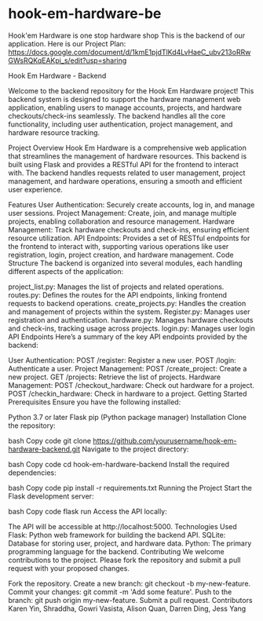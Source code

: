 # hook-em-hardware-be
Hook'em Hardware is one stop hardware shop
This is the backend of our application.
Here is our Project Plan: https://docs.google.com/document/d/1kmE1pjdTlKd4LvHaeC_ubv213oRRwGWsRQKqEAKpi_s/edit?usp=sharing

Hook Em Hardware - Backend

Welcome to the backend repository for the Hook Em Hardware project! This backend system is designed to support the hardware management web application, enabling users to manage accounts, projects, and hardware checkouts/check-ins seamlessly. The backend handles all the core functionality, including user authentication, project management, and hardware resource tracking.

Project Overview
Hook Em Hardware is a comprehensive web application that streamlines the management of hardware resources. This backend is built using Flask and provides a RESTful API for the frontend to interact with. The backend handles requests related to user management, project management, and hardware operations, ensuring a smooth and efficient user experience.

Features
User Authentication: Securely create accounts, log in, and manage user sessions.
Project Management: Create, join, and manage multiple projects, enabling collaboration and resource management.
Hardware Management: Track hardware checkouts and check-ins, ensuring efficient resource utilization.
API Endpoints: Provides a set of RESTful endpoints for the frontend to interact with, supporting various operations like user registration, login, project creation, and hardware management.
Code Structure
The backend is organized into several modules, each handling different aspects of the application:

project_list.py: Manages the list of projects and related operations.
routes.py: Defines the routes for the API endpoints, linking frontend requests to backend operations.
create_projects.py: Handles the creation and management of projects within the system.
Register.py: Manages user registration and authentication.
hardware.py: Manages hardware checkouts and check-ins, tracking usage across projects.
login.py: Manages user login
API Endpoints
Here’s a summary of the key API endpoints provided by the backend:

User Authentication:
POST /register: Register a new user.
POST /login: Authenticate a user.
Project Management:
POST /create_project: Create a new project.
GET /projects: Retrieve the list of projects.
Hardware Management:
POST /checkout_hardware: Check out hardware for a project.
POST /checkin_hardware: Check in hardware to a project.
Getting Started
Prerequisites
Ensure you have the following installed:

Python 3.7 or later
Flask
pip (Python package manager)
Installation
Clone the repository:

bash
Copy code
git clone https://github.com/yourusername/hook-em-hardware-backend.git
Navigate to the project directory:

bash
Copy code
cd hook-em-hardware-backend
Install the required dependencies:

bash
Copy code
pip install -r requirements.txt
Running the Project
Start the Flask development server:

bash
Copy code
flask run
Access the API locally:

The API will be accessible at http://localhost:5000.
Technologies Used
Flask: Python web framework for building the backend API.
SQLite: Database for storing user, project, and hardware data.
Python: The primary programming language for the backend.
Contributing
We welcome contributions to the project. Please fork the repository and submit a pull request with your proposed changes.

Fork the repository.
Create a new branch: git checkout -b my-new-feature.
Commit your changes: git commit -m 'Add some feature'.
Push to the branch: git push origin my-new-feature.
Submit a pull request.
Contributors
Karen Yin, Shraddha, Gowri Vasista, Alison Quan, Darren Ding, Jess Yang
